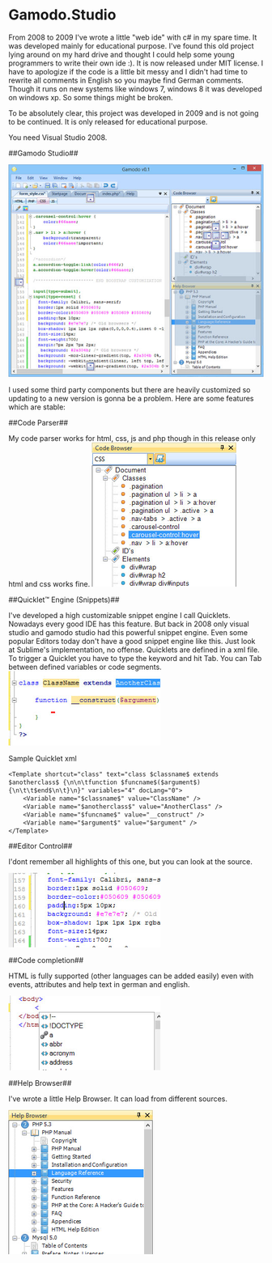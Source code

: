 Gamodo.Studio
=============

From 2008 to 2009 I've wrote a little "web ide" with c# in my spare time. It was developed mainly for educational purpose. I've found this old project lying around on my hard drive and thought I could help some young programmers to write their own ide :). It is now released under MIT license. I have to apologize if the code is a little bit messy and I didn't had time to rewrite all comments in English so you maybe find German comments. Though it runs on new systems like windows 7, windows 8 it was developed on windows xp. So some things might be broken.

To be absolutely clear, this project was developed in 2009 and is not going to be continued. It is only released for educational purpose.

You need Visual Studio 2008.

##Gamodo Studio##

![Mainscreen](/screens/mainscreen.jpg)

I used some third party components but there are heavily customized so updating to a new version is gonna be a problem. Here are some features which are stable:

##Code Parser##

My code parser works for html, css, js and php though in this release only html and css works fine.
![Code Browser](/screens/parser.jpg)

##Quicklet™ Engine (Snippets)##

I've developed a high customizable snippet engine I call Quicklets. Nowadays every good IDE has this feature. But back in 2008 only visual studio and gamodo studio had this powerful snippet engine. Even some popular Editors today don't have a good snippet engine like this. Just look at Sublime's implementation, no offense.  Quicklets are defined in a xml file. To trigger a Quicklet you have to type the keyword and hit Tab. You can Tab between defined variables or code segments.
![Quicklet](/screens/code_browser.jpg)

Sample Quicklet xml

	<Template shortcut="class" text="class $classname$ extends $anotherclass$ {\n\n\tfunction $funcname$($argument$) {\n\t\t$end$\n\t}\n}" variables="4" docLang="0">
	    <Variable name="$classname$" value="ClassName" />
	    <Variable name="$anotherclass$" value="AnotherClass" />
	    <Variable name="$funcname$" value="__construct" />
	    <Variable name="$argument$" value="$argument" />
	</Template>

##Editor Control##

I'dont remember all highlights of this one, but you can look at the source.

![Editor Control](/screens/editor_control.jpg)

##Code completion##

HTML is fully supported (other languages can be added easily) even with events, attributes and help text in german and english.

![code completion](/screens/code_completion.jpg)

##Help Browser##

I've wrote a little Help Browser. It can load from different sources. 

![Help Browser](/screens/help_browser.jpg)
